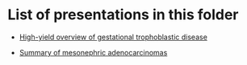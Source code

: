 
# List of presentations in this folder

- [High-yield overview of gestational trophoblastic disease](https://rawcdn.githack.com/allucas/presentations/575f2fb14a3074c97a10c3425c891f7f1d932303/medicine/obgyn/GTD_Hydatidiform_Moles_High_Yield_ALucas.html#/title-slide)

- [Summary of mesonephric adenocarcinomas](https://rawcdn.githack.com/allucas/presentations/cfacf51ba17665e076f0c353abd6f1a037204b58/medicine/obgyn/Mesonephric_Adenocarcinomas_ALucas.html)